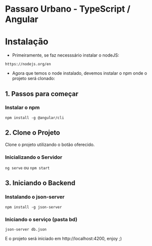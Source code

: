# Passaro Urbano - TypeScript / Angular

# Instalação

- Primeiramente, se faz necesssário instalar o nodeJS:

`https://nodejs.org/en`

- Agora que temos o node instalado, devemos instalar o npm onde o projeto será clonado:

## 1. Passos para começar

### Instalar o npm

`npm install -g @angular/cli`

## 2. Clone o Projeto

Clone o projeto utilizando o botão oferecido.

### Inicializando o Servidor

`ng serve` ou `npm start`

## 3. Iniciando o Backend

### Instalando o json-server

`npm install -g json-server`

### Iniciando o serviço (pasta bd)

`json-server db.json`

E o projeto será iniciado em http://localhost:4200, enjoy ;)

